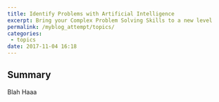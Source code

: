 ```yaml
---
title: Identify Problems with Artificial Intelligence
excerpt: Bring your Complex Problem Solving Skills to a new level
permalink: /myblog_attempt/topics/
categories: 
 - topics
date: 2017-11-04 16:18
---
```


## Summary

Blah Haaa
